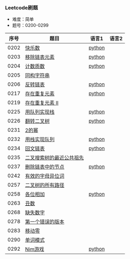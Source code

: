 ### Leetcode刷题
* 难度：简单
* 题号：0200-0299

|序号|题目|语言1|语言2|
|---|---|---|---|
|0202|<a href="https://leetcode-cn.com/problems/happy-number/">快乐数</a>|<a href="https://github.com/hhe0/leetcode/tree/master/Easy/0200-0299/0202/python">python</a>||
|0203|<a href="https://leetcode-cn.com/problems/remove-linked-list-elements/">移除链表元素</a>|<a href="https://github.com/hhe0/leetcode/tree/master/Easy/0200-0299/0203/python">python</a>||
|0204|<a href="https://leetcode-cn.com/problems/count-primes/">计数质数</a>|<a href="https://github.com/hhe0/leetcode/tree/master/Easy/0200-0299/0204/python">python</a>||
|0205|<a href="https://leetcode-cn.com/problems/isomorphic-strings/">同构字符串</a>|||
|0206|<a href="https://leetcode-cn.com/problems/reverse-linked-list/">反转链表</a>|<a href="https://github.com/hhe0/leetcode/tree/master/Easy/0200-0299/0206/python">python</a>||
|0217|<a href="https://leetcode-cn.com/problems/contains-duplicate/">存在重复元素</a>|<a href="https://github.com/hhe0/leetcode/tree/master/Easy/0200-0299/0217/python">python</a>||
|0219|<a href="https://leetcode-cn.com/problems/contains-duplicate-ii/">存在重复元素 II</a>|||
|0225|<a href="https://leetcode-cn.com/problems/implement-stack-using-queues/">用队列实现栈</a>|<a href="https://github.com/hhe0/leetcode/tree/master/Easy/0200-0299/0225/python">python</a>||
|0226|<a href="https://leetcode-cn.com/problems/invert-binary-tree/">翻转二叉树</a>|<a href="https://github.com/hhe0/leetcode/tree/master/Easy/0200-0299/0226/python">python</a>||
|0231|<a href="https://leetcode-cn.com/problems/power-of-two/">2的幂</a>|||
|0232|<a href="https://leetcode-cn.com/problems/implement-queue-using-stacks/">用栈实现队列</a>|<a href="https://github.com/hhe0/leetcode/tree/master/Easy/0200-0299/0232/python">python</a>||
|0234|<a href="https://leetcode-cn.com/problems/palindrome-linked-list/">回文链表</a>|<a href="https://github.com/hhe0/leetcode/tree/master/Easy/0200-0299/0234/python">python</a>||
|0235|<a href="https://leetcode-cn.com/problems/lowest-common-ancestor-of-a-binary-search-tree/">二叉搜索树的最近公共祖先</a>|||
|0237|<a href="https://leetcode-cn.com/problems/delete-node-in-a-linked-list/">删除链表中的节点</a>|<a href="https://github.com/hhe0/leetcode/tree/master/Easy/0200-0299/0237/python">python</a>||
|0242|<a href="https://leetcode-cn.com/problems/valid-anagram/">有效的字母异位词</a>|||
|0257|<a href="https://leetcode-cn.com/problems/binary-tree-paths/">二叉树的所有路径</a>|||
|0258|<a href="https://leetcode-cn.com/problems/add-digits/">各位相加</a>|<a href="https://github.com/hhe0/leetcode/tree/master/Easy/0200-0299/0258/python">python</a>||
|0263|<a href="https://leetcode-cn.com/problems/ugly-number/">丑数</a>|||
|0268|<a href="https://leetcode-cn.com/problems/missing-number/">缺失数字</a>|||
|0278|<a href="https://leetcode-cn.com/problems/first-bad-version/">第一个错误的版本</a>|||
|0283|<a href="https://leetcode-cn.com/problems/move-zeroes/">移动零</a>|||
|0290|<a href="https://leetcode-cn.com/problems/word-pattern/">单词模式</a>|||
|0292|<a href="https://leetcode-cn.com/problems/nim-game/">Nim游戏</a>|<a href="https://github.com/hhe0/leetcode/tree/master/Easy/0200-0299/0292/python">python</a>||
